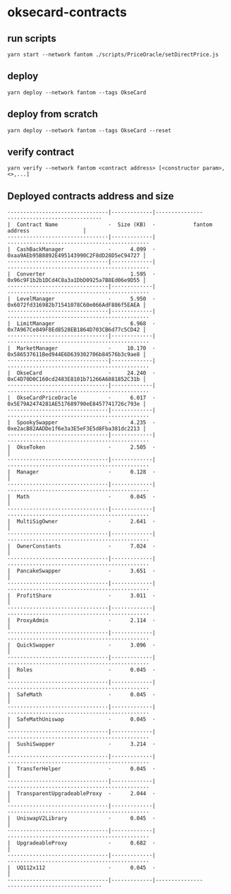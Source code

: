 # oksecard-contracts

## run scripts

    yarn start --network fantom ./scripts/PriceOracle/setDirectPrice.js

## deploy

    yarn deploy --network fantom --tags OkseCard

## deploy from scratch

    yarn deploy --network fantom --tags OkseCard --reset

## verify contract

    yarn verify --network fantom <contract address> [<constructor param>, <>,...]

## Deployed contracts address and size

    ·-------------------------------|-------------|---------------······························
    |  Contract Name                ·  Size (KB)  ·            fantom  address                 │
    ································|·············|·············································
    |  CashBackManager              ·      4.099  · 0xaa9AEb95B8892E495143990C2F8dD28D5eC94727 │
    ································|·············|·············································
    |  Converter                    ·      1.595  · 0x96c9F1b2b1DCd4C8a3a1DbD0925a7B8Ed06e9D55 │
    ································|·············|·············································
    |  LevelManager                 ·      5.950  · 0x6072fd316982b71541078C60e066AdF886f5EAEA │
    ································|·············|·············································
    |  LimitManager                 ·      6.968  · 0x7A967Ce849F8Ed8528EB1864D703CB6d77c5CD42 │
    ································|·············|·············································
    |  MarketManager                ·     10.170  · 0x586537611Bed944E6D639302706b84576b3c9ae8 │
    ································|·············|·············································
    |  OkseCard                     ·     24.240  · 0xC4D70D0C160cd2483E8101b71266A6881852C31b │
    ································|·············|·············································
    |  OkseCardPriceOracle          ·      6.017  · 0x5E79A2474281AE517689790eE8457741726c793e │
    ································|·············|·············································
    |  SpookySwapper                ·      4.235  · 0xe2acB82AADDe1f6e3a3E5eF3E5d8Fba381dc2213 │
    ································|·············|·············································
    |  OkseToken                    ·      2.505  ·                                            │
    ································|·············|·············································
    |  Manager                      ·      0.128  ·                                            │
    ································|·············|·············································
    |  Math                         ·      0.045  ·                                            │
    ································|·············|·············································
    |  MultiSigOwner                ·      2.641  ·                                            │
    ································|·············|·············································
    |  OwnerConstants               ·      7.024  ·                                            │
    ································|·············|·············································
    |  PancakeSwapper               ·      3.651  ·                                            │
    ································|·············|·············································
    |  ProfitShare                  ·      3.011  ·                                            │
    ································|·············|·············································
    |  ProxyAdmin                   ·      2.114  ·                                            │
    ································|·············|·············································
    |  QuickSwapper                 ·      3.096  ·                                            │
    ································|·············|·············································
    |  Roles                        ·      0.045  ·                                            │
    ································|·············|·············································
    |  SafeMath                     ·      0.045  ·                                            │
    ································|·············|·············································
    |  SafeMathUniswap              ·      0.045  ·                                            │
    ································|·············|·············································
    |  SushiSwapper                 ·      3.214  ·                                            │
    ································|·············|·············································
    |  TransferHelper               ·      0.045  ·                                            │
    ································|·············|·············································
    |  TransparentUpgradeableProxy  ·      2.044  ·                                            │
    ································|·············|·············································
    |  UniswapV2Library             ·      0.045  ·                                            │
    ································|·············|·············································
    |  UpgradeableProxy             ·      0.682  ·                                            │
    ································|·············|·············································
    |  UQ112x112                    ·      0.045  ·                                            │
    ·-------------------------------|-------------|---------------······························
